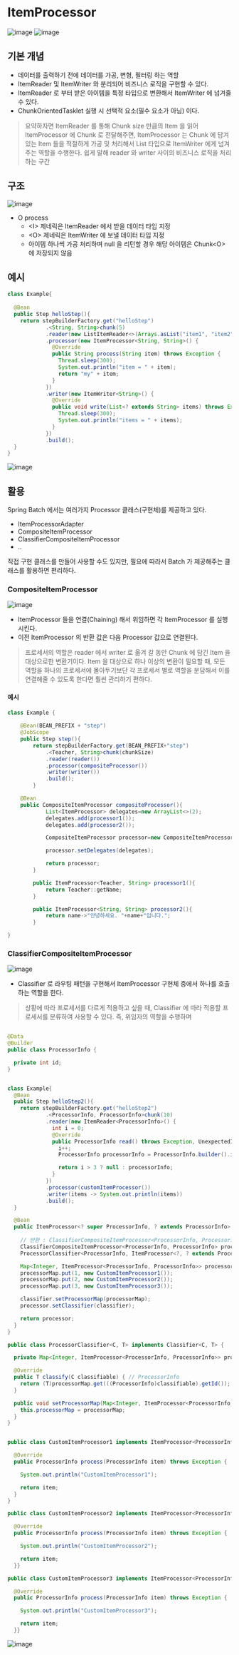 # ItemProcessor

![image](https://github.com/honeyosori/spring-batch/assets/53935439/aa99a091-14d4-4c63-b290-64aae53f4d56)
![image](https://github.com/honeyosori/spring-batch/assets/53935439/dd688c17-5883-43f3-8b2a-9372a38f02fe)

## 기본 개념

- 데이터를 출력하기 전에 데이터를 가공, 변형, 필터링 하는 역할
- ItemReader 및 ItemWriter 와 분리되어 비즈니스 로직을 구현할 수 있다.
- ItemReader 로 부터 받은 아이템을 특정 타입으로 변환해서 ItemWriter 에 넘겨줄 수 있다.
- ChunkOrientedTasklet 실행 시 선택적 요소(필수 요소가 아님) 이다.

> 요약하자면 ItemReader 를 통해 Chunk size 만큼의 Item 을 읽어 ItemProcessor 에 Chunk 로 전달해주면, ItemProcessor 는 Chunk 에 담겨있는
> Item 들을 적절하게 가공 및 처리해서 List 타입으로 ItemWriter 에게 넘겨주는 역할을 수행한다. 쉽게 말해 reader 와 writer 사이의 비즈니스 로직을 처리하는 구간

## 구조

![image](https://github.com/honeyosori/spring-batch/assets/53935439/4daa9596-f5ff-4c81-b124-25c2ec1e2b59)

- O process
  - \<I> 제네릭은 ItemReader 에서 받을 데이터 타입 지정
  - \<O> 제네릭은 ItemWriter 에 보낼 데이터 타입 지정
  - 아이템 하나씩 가공 처리하며 null 을 리턴할 경우 해당 아이템은 Chunk\<O> 에 저장되지 않음

## 예시

```java
class Example{
  
  @Bean
  public Step helloStep(){
    return stepBuilderFactory.get("helloStep")
            .<String, String>chunk(5)
            .reader(new ListItemReader<>(Arrays.asList("item1", "item2", "item3")))
            .processor(new ItemProcessor<String, String>() {
              @Override
              public String process(String item) throws Exception {
                Thread.sleep(300);
                System.out.println("item = " + item);
                return "my" + item;
              }
            })
            .writer(new ItemWriter<String>() {
              @Override
              public void write(List<? extends String> items) throws Exception {
                Thread.sleep(300);
                System.out.println("items = " + items);
              }
            })
            .build();
  }
}

```

![image](https://github.com/honeyosori/spring-batch/assets/53935439/1382fe54-ff30-462a-a6c1-cb5c39a64578)


## 활용

Spring Batch 에서는 여러가지 Processor 클래스(구현체)를 제공하고 있다.

- ItemProcessorAdapter
- CompositeItemProcessor
- ClassifierCompositeItemProcessor
- ..

직접 구현 클래스를 만들어 사용할 수도 있지만, 필요에 따라서 Batch 가 제공해주는 클래스를 활용하면 편리하다.

### CompositeItemProcessor 

![image](https://github.com/honeyosori/spring-batch/assets/53935439/e814cdb9-e996-481a-8672-c5472809aa5e)

- ItemProcessor 들을 연결(Chaining) 해서 위임하면 각 ItemProcessor 를 실행시킨다.
- 이전 ItemProcessor 의 반환 값은 다음 Processor 값으로 연결된다.

> 프로세서의 역할은 reader 에서 writer 로 옮겨 갈 동안 Chunk 에 담긴 Item 을 대상으로한 변환기이다. Item 을 대상으로 하나 이상의 변환이 필요할 때,
> 모든 역할을 하나의 프로세서에 몰아두기보단 각 프로세서 별로 역할을 분담해서 이를 연결해줄 수 있도록 한다면 훨씬 관리하기 편하다. 

#### 예시

```java
class Example {
    
    @Bean(BEAN_PREFIX + "step")
    @JobScope
    public Step step(){
        return stepBuilderFactory.get(BEAN_PREFIX+"step")
            .<Teacher, String>chunk(chunkSize)
            .reader(reader())
            .processor(compositeProcessor())
            .writer(writer())
            .build();
        }

    @Bean
    public CompositeItemProcessor compositeProcessor(){
            List<ItemProcessor> delegates=new ArrayList<>(2);
            delegates.add(processor1());
            delegates.add(processor2());

            CompositeItemProcessor processor=new CompositeItemProcessor<>();

            processor.setDelegates(delegates);

            return processor;
        }

        public ItemProcessor<Teacher, String> processor1(){
            return Teacher::getName;
        }

        public ItemProcessor<String, String> processor2(){
            return name->"안녕하세요. "+name+"입니다.";
        }

}
```

### ClassifierCompositeItemProcessor

![image](https://github.com/honeyosori/spring-batch/assets/53935439/e66ae354-c659-4b4d-88ad-951249e2ed5a)

- Classifier 로 라우팅 패턴을 구현해서 ItemProcessor 구현체 중에서 하나를 호출하는 역할을 한다.

> 상황에 따라 프로세서를 다르게 적용하고 싶을 때, Classifier 에 따라 적용할 프로세서를 분류하여 사용할 수 있다. 즉, 위임자의 역할을 수행하며 

```java

@Data
@Builder
public class ProcessorInfo {

  private int id;
}


class Example{
  @Bean
  public Step helloStep2(){
    return stepBuilderFactory.get("helloStep2")
            .<ProcessorInfo, ProcessorInfo>chunk(10)
            .reader(new ItemReader<ProcessorInfo>() {
              int i = 0;
              @Override
              public ProcessorInfo read() throws Exception, UnexpectedInputException, ParseException, NonTransientResourceException {
                i++;
                ProcessorInfo processorInfo = ProcessorInfo.builder().id(i).build();

                return i > 3 ? null : processorInfo;
              }
            })
            .processor(customItemProcessor())
            .writer(items -> System.out.println(items))
            .build();
  }

  @Bean
  public ItemProcessor<? super ProcessorInfo, ? extends ProcessorInfo> customItemProcessor(){
    
    // 반환 : ClassifierCompositeItemProcessor<ProcessorInfo, ProcessorInfo>
    ClassifierCompositeItemProcessor<ProcessorInfo, ProcessorInfo> processor = new ClassifierCompositeItemProcessor<>();
    ProcessorClassifier<ProcessorInfo, ItemProcessor<?, ? extends ProcessorInfo>> classifier = new ProcessorClassifier<>();

    Map<Integer, ItemProcessor<ProcessorInfo, ProcessorInfo>> processorMap = new HashMap<>();
    processorMap.put(1, new CustomItemProcessor1());
    processorMap.put(2, new CustomItemProcessor2());
    processorMap.put(3, new CustomItemProcessor3());

    classifier.setProcessorMap(processorMap);
    processor.setClassifier(classifier);

    return processor;
  }
}

public class ProcessorClassifier<C, T> implements Classifier<C, T> {

  private Map<Integer, ItemProcessor<ProcessorInfo, ProcessorInfo>> processorMap = new HashMap<>();

  @Override
  public T classify(C classifiable) { // ProcessorInfo
    return (T)processorMap.get(((ProcessorInfo)classifiable).getId());
  }

  public void setProcessorMap(Map<Integer, ItemProcessor<ProcessorInfo, ProcessorInfo>> processorMap){
    this.processorMap = processorMap;
  }
}


public class CustomItemProcessor1 implements ItemProcessor<ProcessorInfo, ProcessorInfo>{

  @Override
  public ProcessorInfo process(ProcessorInfo item) throws Exception {

    System.out.println("CustomItemProcessor1");

    return item;
  }
}

public class CustomItemProcessor2 implements ItemProcessor<ProcessorInfo, ProcessorInfo>{

  @Override
  public ProcessorInfo process(ProcessorInfo item) throws Exception {

    System.out.println("CustomItemProcessor2");

    return item;
  }}

public class CustomItemProcessor3 implements ItemProcessor<ProcessorInfo, ProcessorInfo>{

  @Override
  public ProcessorInfo process(ProcessorInfo item) throws Exception {

    System.out.println("CustomItemProcessor3");

    return item;
  }}

```

![image](https://github.com/honeyosori/spring-batch/assets/53935439/b3aba4d7-8ced-41e8-b4d5-7094b341f212)